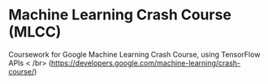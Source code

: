 # Machine Learning Crash Course (MLCC)
Coursework for Google Machine Learning Crash Course, using TensorFlow APIs < /br>
(https://developers.google.com/machine-learning/crash-course/)
